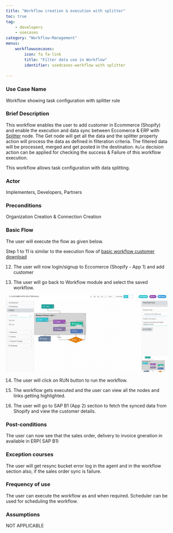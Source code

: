 ```yaml
---
title: "Workflow creation & execution with splitter"
toc: true
tag: 
    - developers
    - usecases
category: "Workflow-Management"   
menus: 
    workflowusecases:
        icon: fa fa-link
        title: "Filter data use in Workflow" 
        identifier: usedcases-workflow with splitter
        
---
```


### Use Case Name  
Workflow showing task configuration with  splitter rule

### Brief Description 
 This workflow enables the user to add customer in Ecommerce (Shopify) and enable the execution and data sync between Eccomerce & ERP with [Splitter](/workflow/working-with-splitter/) node. The Get node will get all the data and the splitter property action will process the data as defined in filteration criteria. The filtered data will be processed, merged and get posted in the destination. `Rule` decision action can be applied for checking the success & Failure of this workflow execution.

This workflow allows task configuration with  data splitting.
 
### Actor
Implementers, Developers, Partners  

### Preconditions  
Organization Creation & Connection Creation 

### Basic Flow
The user will execute the flow as given below.

Step 1 to 11 is similar to the execution flow of [basic workflow customer download](/workflow-management/basic-workflow-customer-download/)

12. The user will now login/signup to Eccomerce (Shopify - App 1) and add customer 

13. The user will go back to Workflow module and select the saved workflow.

![WorkflowSplitter](/staticfiles/workflow-management/media/WorkflowSplitter.png)

14. The user will click on RUN button to run the workflow.

15. The workflow gets executed and the user can view all the nodes and links getting highlighted.

16.  The user will go to SAP B1 (App 2) section to fetch the synced data from Shopify and view the customer details.


### Post-conditions
The user can now see that the sales order, delivery to invoice gneration in available in ERP( SAP B1)

### Exception courses 
The user will get resync bucket error log in the agent and in the workflow section also, if the sales order sync is failure.       

### Frequency of use 
The user can execute the workflow as and when required. Scheduler can be used for scheduling the workflow.

### Assumptions
NOT APPLICABLE 